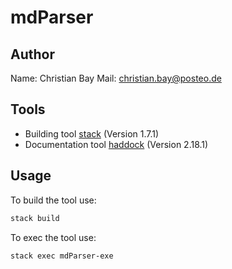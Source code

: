 # mdParser

Author
---

Name: Christian Bay
Mail: christian.bay@posteo.de

Tools
---

- Building tool [stack](https://docs.haskellstack.org/en/stable/README/) (Version 1.7.1)
- Documentation tool [haddock](https://www.haskell.org/haddock/) (Version 2.18.1)

Usage
---

To build the tool use:

``` bash
stack build
```

To exec the tool use:

``` bash
stack exec mdParser-exe
```
